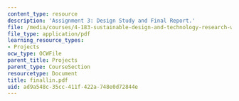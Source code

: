```yaml
---
content_type: resource
description: 'Assignment 3: Design Study and Final Report.'
file: /media/courses/4-183-sustainable-design-and-technology-research-workshop-spring-2004/ad9a548c35cc411f422a748e0d72844e_finallin.pdf
file_type: application/pdf
learning_resource_types:
- Projects
ocw_type: OCWFile
parent_title: Projects
parent_type: CourseSection
resourcetype: Document
title: finallin.pdf
uid: ad9a548c-35cc-411f-422a-748e0d72844e
---
```

